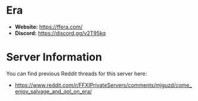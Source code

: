 # Era

  - **Website:** https://ffera.com/
  - **Discord:** https://discord.gg/v2T95kq

# Server Information

You can find previous Reddit threads for this server here:

  - https://www.reddit.com/r/FFXIPrivateServers/comments/mjguzd/come_enjoy_salvage_and_qol_on_era/
